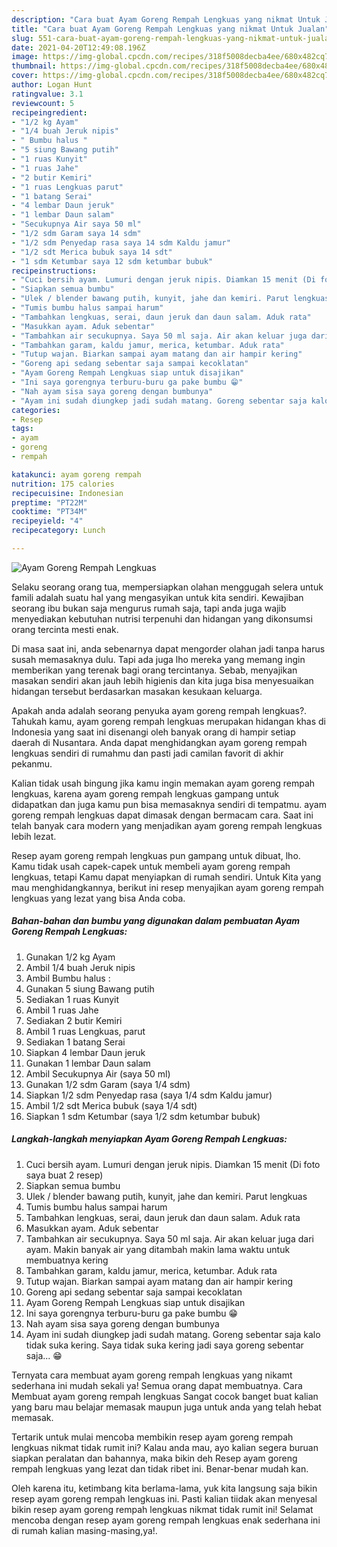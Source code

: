 ```yaml
---
description: "Cara buat Ayam Goreng Rempah Lengkuas yang nikmat Untuk Jualan"
title: "Cara buat Ayam Goreng Rempah Lengkuas yang nikmat Untuk Jualan"
slug: 551-cara-buat-ayam-goreng-rempah-lengkuas-yang-nikmat-untuk-jualan
date: 2021-04-20T12:49:08.196Z
image: https://img-global.cpcdn.com/recipes/318f5008decba4ee/680x482cq70/ayam-goreng-rempah-lengkuas-foto-resep-utama.jpg
thumbnail: https://img-global.cpcdn.com/recipes/318f5008decba4ee/680x482cq70/ayam-goreng-rempah-lengkuas-foto-resep-utama.jpg
cover: https://img-global.cpcdn.com/recipes/318f5008decba4ee/680x482cq70/ayam-goreng-rempah-lengkuas-foto-resep-utama.jpg
author: Logan Hunt
ratingvalue: 3.1
reviewcount: 5
recipeingredient:
- "1/2 kg Ayam"
- "1/4 buah Jeruk nipis"
- " Bumbu halus "
- "5 siung Bawang putih"
- "1 ruas Kunyit"
- "1 ruas Jahe"
- "2 butir Kemiri"
- "1 ruas Lengkuas parut"
- "1 batang Serai"
- "4 lembar Daun jeruk"
- "1 lembar Daun salam"
- "Secukupnya Air saya 50 ml"
- "1/2 sdm Garam saya 14 sdm"
- "1/2 sdm Penyedap rasa saya 14 sdm Kaldu jamur"
- "1/2 sdt Merica bubuk saya 14 sdt"
- "1 sdm Ketumbar saya 12 sdm ketumbar bubuk"
recipeinstructions:
- "Cuci bersih ayam. Lumuri dengan jeruk nipis. Diamkan 15 menit (Di foto saya buat 2 resep)"
- "Siapkan semua bumbu"
- "Ulek / blender bawang putih, kunyit, jahe dan kemiri. Parut lengkuas"
- "Tumis bumbu halus sampai harum"
- "Tambahkan lengkuas, serai, daun jeruk dan daun salam. Aduk rata"
- "Masukkan ayam. Aduk sebentar"
- "Tambahkan air secukupnya. Saya 50 ml saja. Air akan keluar juga dari ayam. Makin banyak air yang ditambah makin lama waktu untuk membuatnya kering"
- "Tambahkan garam, kaldu jamur, merica, ketumbar. Aduk rata"
- "Tutup wajan. Biarkan sampai ayam matang dan air hampir kering"
- "Goreng api sedang sebentar saja sampai kecoklatan"
- "Ayam Goreng Rempah Lengkuas siap untuk disajikan"
- "Ini saya gorengnya terburu-buru ga pake bumbu 😁"
- "Nah ayam sisa saya goreng dengan bumbunya"
- "Ayam ini sudah diungkep jadi sudah matang. Goreng sebentar saja kalo tidak suka kering. Saya tidak suka kering jadi saya goreng sebentar saja... 😁"
categories:
- Resep
tags:
- ayam
- goreng
- rempah

katakunci: ayam goreng rempah 
nutrition: 175 calories
recipecuisine: Indonesian
preptime: "PT22M"
cooktime: "PT34M"
recipeyield: "4"
recipecategory: Lunch

---
```



![Ayam Goreng Rempah Lengkuas](https://img-global.cpcdn.com/recipes/318f5008decba4ee/680x482cq70/ayam-goreng-rempah-lengkuas-foto-resep-utama.jpg)

Selaku seorang orang tua, mempersiapkan olahan menggugah selera untuk famili adalah suatu hal yang mengasyikan untuk kita sendiri. Kewajiban seorang ibu bukan saja mengurus rumah saja, tapi anda juga wajib menyediakan kebutuhan nutrisi terpenuhi dan hidangan yang dikonsumsi orang tercinta mesti enak.

Di masa  saat ini, anda sebenarnya dapat mengorder olahan jadi tanpa harus susah memasaknya dulu. Tapi ada juga lho mereka yang memang ingin memberikan yang terenak bagi orang tercintanya. Sebab, menyajikan masakan sendiri akan jauh lebih higienis dan kita juga bisa menyesuaikan hidangan tersebut berdasarkan masakan kesukaan keluarga. 



Apakah anda adalah seorang penyuka ayam goreng rempah lengkuas?. Tahukah kamu, ayam goreng rempah lengkuas merupakan hidangan khas di Indonesia yang saat ini disenangi oleh banyak orang di hampir setiap daerah di Nusantara. Anda dapat menghidangkan ayam goreng rempah lengkuas sendiri di rumahmu dan pasti jadi camilan favorit di akhir pekanmu.

Kalian tidak usah bingung jika kamu ingin memakan ayam goreng rempah lengkuas, karena ayam goreng rempah lengkuas gampang untuk didapatkan dan juga kamu pun bisa memasaknya sendiri di tempatmu. ayam goreng rempah lengkuas dapat dimasak dengan bermacam cara. Saat ini telah banyak cara modern yang menjadikan ayam goreng rempah lengkuas lebih lezat.

Resep ayam goreng rempah lengkuas pun gampang untuk dibuat, lho. Kamu tidak usah capek-capek untuk membeli ayam goreng rempah lengkuas, tetapi Kamu dapat menyiapkan di rumah sendiri. Untuk Kita yang mau menghidangkannya, berikut ini resep menyajikan ayam goreng rempah lengkuas yang lezat yang bisa Anda coba.

<!--inarticleads1-->

##### Bahan-bahan dan bumbu yang digunakan dalam pembuatan Ayam Goreng Rempah Lengkuas:

1. Gunakan 1/2 kg Ayam
1. Ambil 1/4 buah Jeruk nipis
1. Ambil  Bumbu halus :
1. Gunakan 5 siung Bawang putih
1. Sediakan 1 ruas Kunyit
1. Ambil 1 ruas Jahe
1. Sediakan 2 butir Kemiri
1. Ambil 1 ruas Lengkuas, parut
1. Sediakan 1 batang Serai
1. Siapkan 4 lembar Daun jeruk
1. Gunakan 1 lembar Daun salam
1. Ambil Secukupnya Air (saya 50 ml)
1. Gunakan 1/2 sdm Garam (saya 1/4 sdm)
1. Siapkan 1/2 sdm Penyedap rasa (saya 1/4 sdm Kaldu jamur)
1. Ambil 1/2 sdt Merica bubuk (saya 1/4 sdt)
1. Siapkan 1 sdm Ketumbar (saya 1/2 sdm ketumbar bubuk)




<!--inarticleads2-->

##### Langkah-langkah menyiapkan Ayam Goreng Rempah Lengkuas:

1. Cuci bersih ayam. Lumuri dengan jeruk nipis. Diamkan 15 menit (Di foto saya buat 2 resep)
1. Siapkan semua bumbu
1. Ulek / blender bawang putih, kunyit, jahe dan kemiri. Parut lengkuas
1. Tumis bumbu halus sampai harum
1. Tambahkan lengkuas, serai, daun jeruk dan daun salam. Aduk rata
1. Masukkan ayam. Aduk sebentar
1. Tambahkan air secukupnya. Saya 50 ml saja. Air akan keluar juga dari ayam. Makin banyak air yang ditambah makin lama waktu untuk membuatnya kering
1. Tambahkan garam, kaldu jamur, merica, ketumbar. Aduk rata
1. Tutup wajan. Biarkan sampai ayam matang dan air hampir kering
1. Goreng api sedang sebentar saja sampai kecoklatan
1. Ayam Goreng Rempah Lengkuas siap untuk disajikan
1. Ini saya gorengnya terburu-buru ga pake bumbu 😁
1. Nah ayam sisa saya goreng dengan bumbunya
1. Ayam ini sudah diungkep jadi sudah matang. Goreng sebentar saja kalo tidak suka kering. Saya tidak suka kering jadi saya goreng sebentar saja... 😁




Ternyata cara membuat ayam goreng rempah lengkuas yang nikamt sederhana ini mudah sekali ya! Semua orang dapat membuatnya. Cara Membuat ayam goreng rempah lengkuas Sangat cocok banget buat kalian yang baru mau belajar memasak maupun juga untuk anda yang telah hebat memasak.

Tertarik untuk mulai mencoba membikin resep ayam goreng rempah lengkuas nikmat tidak rumit ini? Kalau anda mau, ayo kalian segera buruan siapkan peralatan dan bahannya, maka bikin deh Resep ayam goreng rempah lengkuas yang lezat dan tidak ribet ini. Benar-benar mudah kan. 

Oleh karena itu, ketimbang kita berlama-lama, yuk kita langsung saja bikin resep ayam goreng rempah lengkuas ini. Pasti kalian tiidak akan menyesal bikin resep ayam goreng rempah lengkuas nikmat tidak rumit ini! Selamat mencoba dengan resep ayam goreng rempah lengkuas enak sederhana ini di rumah kalian masing-masing,ya!.

